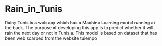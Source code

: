 # Rain_in_Tunis
Rainy Tunis is a web app which has a Machine Learning model running at the back. The purpose of developing this app is to predict whether it will rain the next day or not in Tunisia. This model is based on dataset that has been web scarped from the website tuiempo
